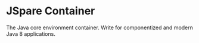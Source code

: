# JSpare Container

The Java core environment container. Write for componentized and modern Java 8 applications.
